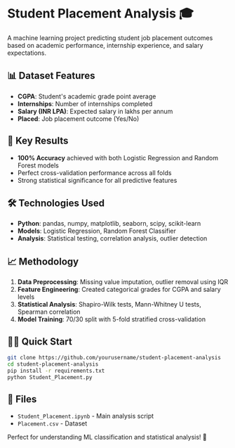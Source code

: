 # Student Placement Analysis 🎓

A machine learning project predicting student job placement outcomes based on academic performance, internship experience, and salary expectations.

## 📊 Dataset Features
- **CGPA**: Student's academic grade point average
- **Internships**: Number of internships completed
- **Salary (INR LPA)**: Expected salary in lakhs per annum
- **Placed**: Job placement outcome (Yes/No)

## 🚀 Key Results
- **100% Accuracy** achieved with both Logistic Regression and Random Forest models
- Perfect cross-validation performance across all folds
- Strong statistical significance for all predictive features

## 🛠️ Technologies Used
- **Python**: pandas, numpy, matplotlib, seaborn, scipy, scikit-learn
- **Models**: Logistic Regression, Random Forest Classifier
- **Analysis**: Statistical testing, correlation analysis, outlier detection

## 📈 Methodology
1. **Data Preprocessing**: Missing value imputation, outlier removal using IQR
2. **Feature Engineering**: Created categorical grades for CGPA and salary levels
3. **Statistical Analysis**: Shapiro-Wilk tests, Mann-Whitney U tests, Spearman correlation
4. **Model Training**: 70/30 split with 5-fold stratified cross-validation

## 🏃‍♂️ Quick Start
```bash
git clone https://github.com/yourusername/student-placement-analysis
cd student-placement-analysis
pip install -r requirements.txt
python Student_Placement.py
```

## 📄 Files
- `Student_Placement.ipynb` - Main analysis script
- `Placement.csv` - Dataset

Perfect for understanding ML classification and statistical analysis! 🎯

